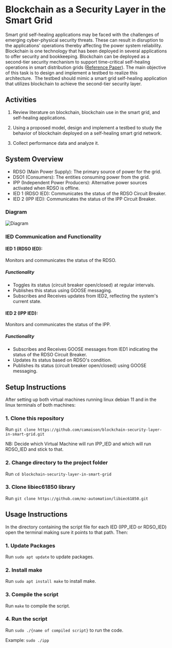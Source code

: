 # Blockchain as a Security Layer in the Smart Grid

Smart grid self-healing applications may be faced with the challenges of emerging cyber-physical security threats. These can result in disruption to the applications' operations thereby affecting the power system reliability. Blockchain is one technology that has been deployed in several applications to offer security and bookkeeping. Blockchain can be deployed as a second-tier security mechanism to support time-critical self-healing operations in smart distribution grids ([Reference Paper](https://drive.google.com/file/d/1-Sww2ZEgU-wcpWiuROuD4X6lCf96uzVd/view?usp=sharing)). The main objective of this task is to design and implement a testbed to realize this architecture.  The testbed should mimic a smart grid self-healing application that utilizes blockchain to achieve the second-tier security layer. 

## Activities

1. Review literature on blockchain, blockchain use in the smart grid, and self-healing applications.

2. Using a proposed model, design and implement a testbed to study the behavior of blockchain deployed on a self-healing smart grid network.

3. Collect performance data and analyze it.
   

## System Overview

- RDSO (Main Power Supply): The primary source of power for the grid.
- DSO1 (Consumers): The entities consuming power from the grid.
- IPP (Independent Power Producers): Alternative power sources activated when RDSO is offline.
- IED 1 (RDSO IED): Communicates the status of the RDSO Circuit Breaker.
- IED 2 (IPP IED): Communicates the status of the IPP Circuit Breaker.

### Diagram

![Diagram](https://github.com/camaison/final-year-project-smart-grid-security/blob/main/images/Use_Case_Diagram.jpg?raw=true)

### IED Communication and Functionality

#### IED 1 (RDSO IED):

Monitors and communicates the status of the RDSO.

##### Functionality

- Toggles its status (circuit breaker open/closed) at regular intervals.
- Publishes this status using GOOSE messaging.
- Subscribes and Receives updates from IED2, reflecting the system's current state.

#### IED 2 (IPP IED):

Monitors and communicates the status of the IPP.

##### Functionality

- Subscribes and Receives GOOSE messages from IED1 indicating the status of the RDSO Circuit Breaker.
- Updates its status based on RDSO's condition.
- Publishes its status (circuit breaker open/closed) using GOOSE messaging.

## Setup Instructions

After setting up both virtual machines running linux debian 11 and in the linux terminals of both machines:

### 1. Clone this repository

Run `git clone https://github.com/camaison/blockchain-security-layer-in-smart-grid.git`

NB: Decide which Virtual Machine will run IPP_IED and which will run RDSO_IED and stick to that.

### 2. Change directory to the project folder

Run `cd blockchain-security-layer-in-smart-grid`

### 3. Clone libiec61850 library

Run `git clone https://github.com/mz-automation/libiec61850.git`

## Usage Instructions

In the directory containing the script file for each IED (IPP_IED or RDSO_IED) open the terminal making sure it points to that path. Then:
### 1. Update Packages

Run `sudo apt update` to update packages.

### 2. Install make 

Run `sudo apt install make` to install make.

### 3. Compile the script

Run `make` to compile the script.

### 4. Run the script

Run `sudo ./{name of compiled script}` to run the code.

Example: `sudo ./ipp`
